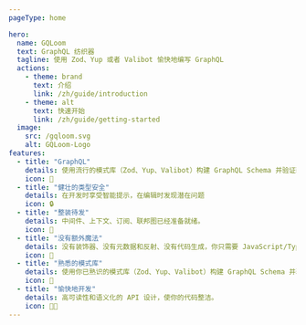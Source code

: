 ```yaml
---
pageType: home

hero:
  name: GQLoom
  text: GraphQL 纺织器
  tagline: 使用 Zod、Yup 或者 Valibot 愉快地编写 GraphQL
  actions:
    - theme: brand
      text: 介绍
      link: /zh/guide/introduction
    - theme: alt
      text: 快速开始
      link: /zh/guide/getting-started
  image:
    src: /gqloom.svg
    alt: GQLoom-Logo
features:
  - title: "GraphQL"
    details: 使用流行的模式库（Zod、Yup、Valibot）构建 GraphQL Schema 并验证输入。
    icon: 🚀
  - title: "健壮的类型安全"
    details: 在开发时享受智能提示，在编辑时发现潜在问题
    icon: 🔒
  - title: "整装待发"
    details: 中间件、上下文、订阅、联邦图已经准备就绪。
    icon: 🔋
  - title: "没有额外魔法"
    details: 没有装饰器、没有元数据和反射、没有代码生成，你只需要 JavaScript/TypeScript。
    icon: 🔮
  - title: "熟悉的模式库"
    details: 使用你已熟识的模式库（Zod、Yup、Valibot）构建 GraphQL Schema 并验证输入。
    icon: 🧩
  - title: "愉快地开发"
    details: 高可读性和语义化的 API 设计，使你的代码整洁。
    icon: 🧑‍💻
---
```

